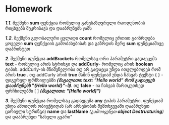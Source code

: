 # Homework

***1.1***.  შექმენი **sum** ფუნქცია რომელიც განუსაზღვრელი რაოდენობის რიცხვებს შეკრიბავს და დააბრუნებს ჯამს

***1.2***.  შექმენი გლობალური ცვლადი **count** რომელიც ერთით გაიზრდება ყოველი **sum** ფუნქციის გამოძახებისას და გაზრდის მერე **sum** ფუნქციაშივე დაპრინტეთ

***2***.  შექმენი ფუნქცია **addBrackets** რომელსაც ორი პარამეტრი გადაეცემა **text** - რომელიც არის სტრინგი და **addCurly**- რომელიც არის **boolean** ტიპის. addCurly-ის მნიშვნელობა თუ არ გადაეცა უნდა ითვლებოდეს რომ არის **true** . თუ addCurly არის **true** მაშინ ფუნქციამ უნდა ჩასვას ტექსტი { } - ფიგურულ ფრჩხილებში ***(მაგალითი: text: "Hello world" რომ გადაეცეს დააბრუნებს "{Hello world}"-ს)***. თუ **false** - ია ჩასვას მართკუთხედ ფრჩხილებში [ ]  ***(მაგალითი: "[Hello world]")***

***3**.* შექმენი ფუნქცია რომელსაც გადაეცემა **any** ტიპის პარამეტრი. ფუნქციამ უნდა ამოიღოს ობიექტიდან (არ არსებობის შემთხვევაში დააბრუნეთ ცარიელი სტრინგი) **name** და **lastName** *(გამოიყენეთ **object Destructuring**)* და დააბრუნეთ "სახელი გვარი"
